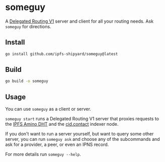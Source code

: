 # someguy

A [Delegated Routing V1](https://specs.ipfs.tech/routing/http-routing-v1/) server and client for all your routing needs. Ask `someguy` for directions.

## Install

```bash
go install github.com/ipfs-shipyard/someguy@latest
```


## Build

```bash
go build -o someguy
```

## Usage

You can use `someguy`  as a client or server.

`someguy start` runs a Delegated Routing V1 server that proxies requests to the [IPFS Amino DHT](https://blog.ipfs.tech/2023-09-amino-refactoring/) and the [cid.contact](https://cid.contact) indexer node.

If you don't want to run a server yourself, but want to query some other server, you can run `someguy ask` and choose any of the subcommands and ask for a provider, a peer, or even an IPNS record.

For more details run `someguy --help`.
